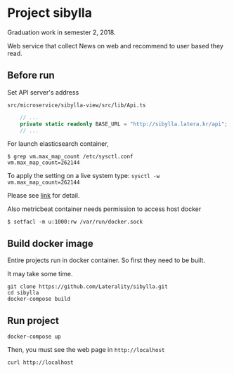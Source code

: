 # Project sibylla

Graduation work in semester 2, 2018.

Web service that collect News on web and recommend to user based they read.

## Before run

Set API server's address

`src/microservice/sibylla-view/src/lib/Api.ts`

```typescript
    // ...
    private static readonly BASE_URL = "http://sibylla.latera.kr/api"; // It must be your API server address
    // ...
```


For launch elasticsearch container,
```
$ grep vm.max_map_count /etc/sysctl.conf
vm.max_map_count=262144
```

To apply the setting on a live system type: `sysctl -w vm.max_map_count=262144`

Please see [link](https://www.elastic.co/guide/en/elasticsearch/reference/6.4/docker.html) for detail.

Also metricbeat container needs permission to access host docker
```
$ setfacl -m u:1000:rw /var/run/docker.sock
```

## Build docker image

Entire projects run in docker container. So first they need to be built.

It may take some time.

```
git clone https://github.com/Laterality/sibylla.git
cd sibylla
docker-compose build
```

## Run project

```
docker-compose up
```

Then, you must see the web page in `http://localhost`

```
curl http://localhost
```